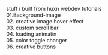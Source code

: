 stuff i built from huxn webdev tutorials  
01.Background-image  
02. creative image hover effect  
03. custom scroll bar  
04. loading animatin  
05. color toggle changer  
06. creative buttons
